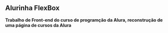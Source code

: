 ## Alurinha FlexBox

**Trabalho de Front-end do curso de programção da Alura, reconstrução de uma página de cursos da Alura** 